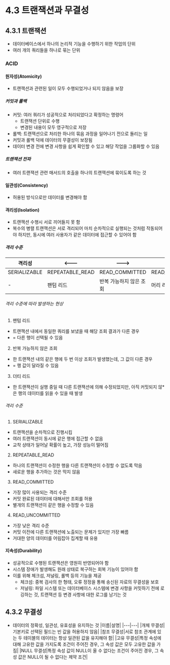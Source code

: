 # 4.3 트랜잭션과 무결성
## 4.3.1 트랜잭션
* 데이터베이스에서 하나의 논리적 기능을 수행하기 위한 작업의 단위
* 여러 개의 쿼리들을 하나로 묶는 단위
### ACID
#### 원자성(Atomicity)
* 트랜잭션과 관련된 일이 모두 수행되었거나 되지 않음을 보장
##### 커밋과 롤백
* 커밋: 여러 쿼리가 성공적으로 처리되었다고 확정하는 명령어
	* 트랜잭션 단위로 수행
	* 변경된 내용이 모두 영구적으로 저장
* 롤백: 트랜잭션으로 처리한 하나의 묶음 과정을 일어나기 전으로 돌리는 일
* 커밋과 롤백 덕에 데이터의 무결성이 보장됨
* 데이터 변경 전에 변경 사항을 쉽게 확인할 수 있고 해당 작업을 그룹화할 수 있음
##### 트랜잭션 전파
* 여러 트랜잭션 관련 매서드의 호출을 하나의 트랜잭션에 묶이도록 하는 것
#### 일관성(Consistency)
* 허용된 방식으로만 데이터를 변경해야 함
#### 격리성(Isolation)
* 트랜잭션 수행시 서로 끼어들지 못 함
* 복수의 병렬 트랜잭션은 서로 격리되어 마치 순차적으로 실행되는 것처럼 작동되어야 하지만, 동시에 여러 사용자가 같은 데이터에 접근할 수 있어야 함
##### 격리 수준
|격리성|<---|--->|동시성|
|---|---|---|---|
|SERIALIZABLE|REPEATABLE_READ|READ_COMMITTED|READ_UNCOMMITTED|
|-|팬텀 리드|반복 가능하지 않은 조회|머리 리드|

###### 격리 수준에 따라 발생하는 현상
1. 팬텀 리드
* 트랜잭션 내에서 동일한 쿼리를 보냈을 때 해당 조회 결과가 다른 경우
* = 다른 행이 선택될 수 있음
2. 반복 가능하지 않은 조회
* 한 트랜잭션 내의 같은 행에 두 번 이상 조회가 발생했는데, 그 값이 다른 경우
*  = 행 값이 달라질 수 있음
3. 더티 리드
* 한 트랜잭션이 실행 중일 때 다른 트랜잭션에 의해 수정되었지만, 아직 커밋되지 않*은 행의 데이터를 읽을 수 있을 때 발생
###### 격리 수준
1. SERIALIZABLE
* 트랜잭션을 순차적으로 진행시킴
* 여러 트랜잭션이 동시에 같은 행에 접근할 수 없음
* 교착 상태가 일어날 확률이 높고, 가장 성능이 떨어짐
2. REPEATABLE_READ
* 하나의 트랜잭션이 수정한 행을 다른 트랜잭션이 수정할 수 없도록 막음
* 새로운 행을 추가하는 것은 막지 않음
3. READ_COMMITTED
* 가장 많이 사용되는 격리 수준
* 커밋 완료된 데이터에 대해서만 조회를 허용
* 별개의 트랜잭션이 같은 행을 수정할 수 있음
4. READ_UNCOMMITTED
* 가장 낮은 격리 수준
* 커밋 이전에 다른 트랜잭션에 노출되는 문제가 있지만 가장 빠름
* 거대한 양의 데이터를 어림잡아 집계할 때 유용
#### 지속성(Durability)
* 성공적으로 수행된 트랜잭션은 영원히 반영되어야 함
* 시스템 장애가 발생해도 원래 상태로 복구하는 회복 기능이 있어야 함
* 이를 위해 체크섬, 저널링, 롤백 등의 기능을 제공
	* 체크섬: 중복 검사의 한 형태, 오류 정정을 통해 송신된 자료의 무결성을 보호
	* 저널링: 파일 시스템 또는 데이터베이스 시스템에 변경 사항을 커밋하기 전에 로깅하는 것, 트랜잭션 등 변경 사항에 대한 로그를 남기는 것
## 4.3.2 무결성
* 데이터의 정확성, 일관성, 유효성을 유지하는 것
|이름|설명|
|---|---|
|개체 무결성|기본키로 선택된 필드는 빈 값을 허용하지 않음|
|참조 무결성|서로 참조 관계에 있는 두 테이블의 데이터는 항상 일관된 값을 유지해야 함|
|고유 무결성|특정 속성에 대해 고유한 값을 가지도록 조건이 주어진 경우, 그 속성 값은 모두 고유한 값을 가짐|
|NULL 무결성|특정 속성 값이 NULL이 올 수 없다는 조건이 주어진 경우, 그 속성 값은 NULL이 될 수 없다는 제약 조건|

